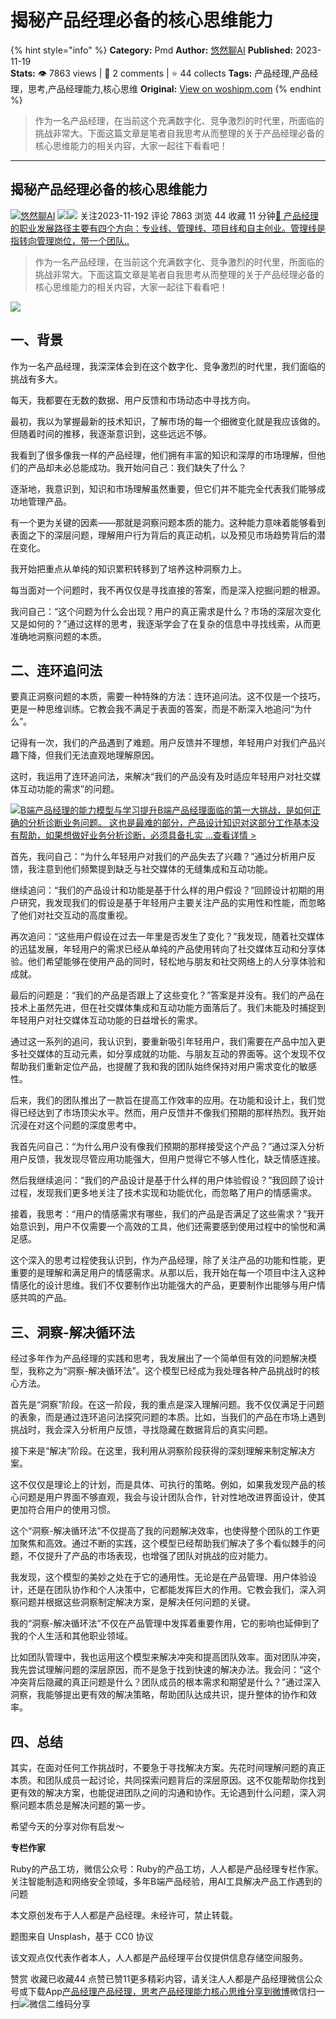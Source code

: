 # 揭秘产品经理必备的核心思维能力
{% hint style="info" %}
**Category:** Pmd
**Author:** [悠然聊AI](https://www.woshipm.com/u/1536905)
**Published:** 2023-11-19  
**Stats:** 👁️ 7863 views | 💬 2 comments | ⭐ 44 collects
**Tags:** 产品经理,产品经理，思考,产品经理能力,核心思维
**Original:** [View on woshipm.com](https://www.woshipm.com/pmd/5943035.html)
{% endhint %}
> 作为一名产品经理，在当前这个充满数字化、竞争激烈的时代里，所面临的挑战非常大。下面这篇文章是笔者自我思考从而整理的关于产品经理必备的核心思维能力的相关内容，大家一起往下看看吧！

---

## 揭秘产品经理必备的核心思维能力

[![](https://static.woshipm.com/view/woshipm_api_def_20230908102906_6127.jpeg?imageView2/1/w/72/h/72/q/100)](https://www.woshipm.com/u/1536905)[悠然聊AI](https://www.woshipm.com/u/1536905) ![](https://static.woshipm.com/tag/1121_1@2x.png)![](https://static.woshipm.com/tag/2105_1@2x.png) 关注2023-11-192 评论 7863 浏览 44 收藏 11 分钟[🔗 产品经理的职业发展路径主要有四个方向：专业线、管理线、项目线和自主创业。管理线是指转向管理岗位，带一个团队..](https://ke.qidianla.com/courses/90pm)

> 作为一名产品经理，在当前这个充满数字化、竞争激烈的时代里，所面临的挑战非常大。下面这篇文章是笔者自我思考从而整理的关于产品经理必备的核心思维能力的相关内容，大家一起往下看看吧！

![](https://image.woshipm.com/2023/04/14/881c8d76-da8d-11ed-8198-00163e0b5ff3.png)

## 一、背景

作为一名产品经理，我深深体会到在这个数字化、竞争激烈的时代里，我们面临的挑战有多大。

每天，我都要在无数的数据、用户反馈和市场动态中寻找方向。

最初，我以为掌握最新的技术知识，了解市场的每一个细微变化就是我应该做的。但随着时间的推移，我逐渐意识到，这些远远不够。

我看到了很多像我一样的产品经理，他们拥有丰富的知识和深厚的市场理解，但他们的产品却未必总能成功。我开始问自己：我们缺失了什么？

逐渐地，我意识到，知识和市场理解虽然重要，但它们并不能完全代表我们能够成功地管理产品。

有一个更为关键的因素——那就是洞察问题本质的能力。这种能力意味着能够看到表面之下的深层问题，理解用户行为背后的真正动机，以及预见市场趋势背后的潜在变化。

我开始把重点从单纯的知识累积转移到了培养这种洞察力上。

每当面对一个问题时，我不再仅仅是寻找直接的答案，而是深入挖掘问题的根源。

我问自己：“这个问题为什么会出现？用户的真正需求是什么？市场的深层次变化又是如何的？”通过这样的思考，我逐渐学会了在复杂的信息中寻找线索，从而更准确地洞察问题的本质。

## 二、连环追问法

要真正洞察问题的本质，需要一种特殊的方法：连环追问法。这不仅是一个技巧，更是一种思维训练。它教会我不满足于表面的答案，而是不断深入地追问“为什么”。

记得有一次，我们的产品遇到了难题。用户反馈并不理想，年轻用户对我们产品兴趣下降，但我们无法直观地理解原因。

这时，我运用了连环追问法，来解决“我们的产品没有及时适应年轻用户对社交媒体互动功能的需求”的问题。

[![](https://image.woshipm.com/2023/08/02/1554eea8-30e3-11ee-88e7-00163e0b5ff3.png)B端产品经理的能力模型与学习提升B端产品经理面临的第一大挑战，是如何正确的分析诊断业务问题。 这也是最难的部分，产品设计知识对这部分工作基本没有帮助，如果想做好业务分析诊断，必须具备扎实 ...查看详情 >](https://ke.qidianla.com/courses/bcpm)

首先，我问自己：“为什么年轻用户对我们的产品失去了兴趣？”通过分析用户反馈，我注意到他们频繁提到缺乏与社交媒体的无缝集成和互动功能。

继续追问：“我们的产品设计和功能是基于什么样的用户假设？”回顾设计初期的用户研究，我发现我们的假设是基于年轻用户主要关注产品的实用性和性能，而忽略了他们对社交互动的高度重视。

再次追问：“这些用户假设在过去一年里是否发生了变化？”我发现，随着社交媒体的迅猛发展，年轻用户的需求已经从单纯的产品使用转向了社交媒体互动和分享体验。他们希望能够在使用产品的同时，轻松地与朋友和社交网络上的人分享体验和成就。

最后的问题是：“我们的产品是否跟上了这些变化？”答案是并没有。我们的产品在技术上虽然先进，但在社交媒体集成和互动功能方面落后了。我们未能及时捕捉到年轻用户对社交媒体互动功能的日益增长的需求。

通过这一系列的追问，我认识到，要重新吸引年轻用户，我们需要在产品中加入更多社交媒体的互动元素，如分享成就的功能、与朋友互动的界面等。这个发现不仅帮助我们重新定位产品，也提醒了我和我的团队始终保持对用户需求变化的敏感性。

后来，我们的团队推出了一款旨在提高工作效率的应用。在功能和设计上，我们觉得已经达到了市场顶尖水平。然而，用户反馈并不像我们预期的那样热烈。我开始沉浸在对这个问题的深度思考中。

我首先问自己：“为什么用户没有像我们预期的那样接受这个产品？”通过深入分析用户反馈，我发现尽管应用功能强大，但用户觉得它不够人性化，缺乏情感连接。

然后我继续追问：“我们的产品设计是基于什么样的用户体验假设？”我回顾了设计过程，发现我们更多地关注了技术实现和功能优化，而忽略了用户的情感需求。

接着，我思考：“用户的情感需求有哪些，我们的产品是否满足了这些需求？”我开始意识到，用户不仅需要一个高效的工具，他们还需要感到使用过程中的愉悦和满足感。

这个深入的思考过程使我认识到，作为产品经理，除了关注产品的功能和性能，更重要的是理解和满足用户的情感需求。从那以后，我开始在每一个项目中注入这种情感化的设计思维。我们不仅要制作出功能强大的产品，更要制作出能够与用户情感共鸣的产品。

## 三、洞察-解决循环法

经过多年作为产品经理的实践和思考，我发展出了一个简单但有效的问题解决模型，我称之为“洞察-解决循环法”。这个模型已经成为我处理各种产品挑战时的核心方法。

首先是“洞察”阶段。在这一阶段，我的重点是深入理解问题。我不仅仅满足于问题的表象，而是通过连环追问法探究问题的本质。比如，当我们的产品在市场上遇到挑战时，我会深入分析用户反馈，寻找隐藏在数据背后的真实问题。

接下来是“解决”阶段。在这里，我利用从洞察阶段获得的深刻理解来制定解决方案。

这不仅仅是理论上的计划，而是具体、可执行的策略。例如，如果我发现产品的核心问题是用户界面不够直观，我会与设计团队合作，针对性地改进界面设计，使其更加符合用户的使用习惯。

这个“洞察-解决循环法”不仅提高了我的问题解决效率，也使得整个团队的工作更加聚焦和高效。通过不断的实践，这个模型已经帮助我们解决了多个看似棘手的问题，不仅提升了产品的市场表现，也增强了团队对挑战的应对能力。

我发现，这个模型的美妙之处在于它的通用性。无论是在产品管理、用户体验设计，还是在团队协作和个人决策中，它都能发挥巨大的作用。它教会我们，深入洞察问题并根据这些洞察制定解决方案，是解决任何问题的关键。

我的“洞察-解决循环法”不仅在产品管理中发挥着重要作用，它的影响也延伸到了我的个人生活和其他职业领域。

比如团队管理中，我也运用这个模型来解决冲突和提高团队效率。面对团队冲突，我先尝试理解问题的深层原因，而不是急于找到快速的解决办法。我会问：“这个冲突背后隐藏的真正问题是什么？团队成员的根本需求和期望是什么？”通过深入洞察，我能够提出更有效的解决策略，帮助团队达成共识，提升整体的协作和效率。

## 四、总结

其实，在面对任何工作挑战时，不要急于寻找解决方案。先花时间理解问题的真正本质。和团队成员一起讨论，共同探索问题背后的深层原因。这不仅能帮助你找到更有效的解决方案，也能促进团队之间的沟通和协作。无论遇到什么问题，深入洞察问题本质总是解决问题的第一步。

希望今天的分享对你有启发～

**专栏作家**

Ruby的产品工坊，微信公众号：Ruby的产品工坊，人人都是产品经理专栏作家。关注智能制造和网络安全领域，多年B端产品经验，用AI工具解决产品工作遇到的问题

本文原创发布于人人都是产品经理。未经许可，禁止转载。

题图来自 Unsplash，基于 CC0 协议

该文观点仅代表作者本人，人人都是产品经理平台仅提供信息存储空间服务。

赞赏 收藏已收藏44 点赞已赞11更多精彩内容，请关注人人都是产品经理微信公众号或下载App[产品经理](https://www.woshipm.com/tag/pmd)[产品经理，思考](https://www.woshipm.com/tag/%e4%ba%a7%e5%93%81%e7%bb%8f%e7%90%86%ef%bc%8c%e6%80%9d%e8%80%83)[产品经理能力](https://www.woshipm.com/tag/%e4%ba%a7%e5%93%81%e7%bb%8f%e7%90%86%e8%83%bd%e5%8a%9b)[核心思维](https://www.woshipm.com/tag/%e6%a0%b8%e5%bf%83%e6%80%9d%e7%bb%b4)[分享到微博](https://service.weibo.com/share/share.php?appkey=2775287854&title=揭秘产品经理必备的核心思维能力&url=https://www.woshipm.com/pmd/5943035.html&pic=https://image.woshipm.com/2023/04/14/881c8d76-da8d-11ed-8198-00163e0b5ff3.png)微信扫一扫![微信二维码](https://api.pwmqr.com/qrcode/create/?url=https://www.woshipm.com/pmd/5943035.html)分享